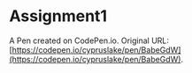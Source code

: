 # Assignment1

A Pen created on CodePen.io. Original URL: [https://codepen.io/cypruslake/pen/BabeGdW](https://codepen.io/cypruslake/pen/BabeGdW).

